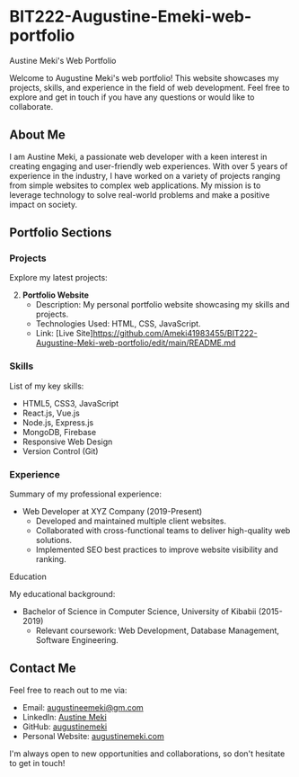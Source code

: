 # BIT222-Augustine-Emeki-web-portfolio
Austine Meki's Web Portfolio

Welcome to Augustine Meki's web portfolio! This website showcases my projects, skills, and experience in the field of web development. Feel free to explore and get in touch if you have any questions or would like to collaborate.

## About Me

I am Austine Meki, a passionate web developer with a keen interest in creating engaging and user-friendly web experiences. With over 5 years of experience in the industry, I have worked on a variety of projects ranging from simple websites to complex web applications. My mission is to leverage technology to solve real-world problems and make a positive impact on society.

## Portfolio Sections

### Projects

Explore my latest projects:

2. **Portfolio Website**
   - Description: My personal portfolio website showcasing my skills and projects.
   - Technologies Used: HTML, CSS, JavaScript.
   - Link: [Live Site]https://github.com/Ameki41983455/BIT222-Augustine-Meki-web-portfolio/edit/main/README.md


### Skills

List of my key skills:

- HTML5, CSS3, JavaScript
- React.js, Vue.js
- Node.js, Express.js
- MongoDB, Firebase
- Responsive Web Design
- Version Control (Git)

### Experience

Summary of my professional experience:

- Web Developer at XYZ Company (2019-Present)
  - Developed and maintained multiple client websites.
  - Collaborated with cross-functional teams to deliver high-quality web solutions.
  - Implemented SEO best practices to improve website visibility and ranking.

Education

My educational background:

- Bachelor of Science in Computer Science, University of Kibabii (2015-2019)
  - Relevant coursework: Web Development, Database Management, Software Engineering.

## Contact Me

Feel free to reach out to me via:

- Email: augustineemeki@gm.com
- LinkedIn: [Austine Meki](https://www.linkedin.com/in/austinemeki)
- GitHub: [augustinemeki](https://github.com/austinemeki)
- Personal Website: [augustinemeki.com](https://austinemeki.com)

I'm always open to new opportunities and collaborations, so don't hesitate to get in touch!
